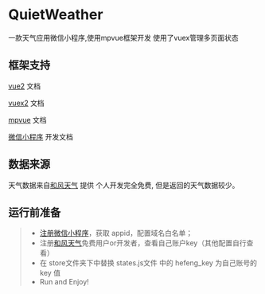 # QuietWeather
一款天气应用微信小程序,使用mpvue框架开发 使用了vuex管理多页面状态
<p align='center'>
    <!-- <img src='https://user-gold-cdn.xitu.io/2018/7/5/1646880a97f2c931?w=344&h=344&f=jpeg&s=66247'> -->
</p>

## 框架支持
 [vue2](https://cn.vuejs.org/v2/guide/) 文档
 
 [vuex2](https://vuex.vuejs.org/zh/guide/) 文档
 
 [mpvue](http://mpvue.com/) 文档
 
 [微信小程序](https://developers.weixin.qq.com/miniprogram/dev/) 开发文档
 
## 数据来源
天气数据来自[和风天气](http://www.heweather.com/) 提供 个人开发完全免费, 但是返回的天气数据较少。

## 运行前准备
> * [注册微信小程序](https://mp.weixin.qq.com/wxopen/waregister?action=step1)，获取 appid，配置域名白名单；
> * 注册[和风天气](https://console.heweather.com/register)免费用户or开发者，查看自己账户key（其他配置自行查看）
> * 在 store文件夹下中替换 states.js文件 中的 hefeng_key 为自己账号的 key 值
> * Run and Enjoy!

